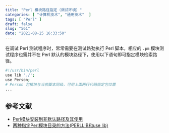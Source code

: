 ```yaml
---
title: "Perl 模块路径指定（调试环境）"
categories: [ "计算机技术", "通用技术"  ]
tags: [ "Perl" ]
draft: false
slug: "561"
date: "2021-08-25 16:33:50"
---
```


在调试 Perl 测试程序时，常常需要在测试路劲执行 Perl 脚本，相应的 `.pm` 模块测试程序也需并不在 Perl 默认的模块路径下，使用以下语句即可指定模块检索路径。

```bash
#!/usr/bin/perl
use lib './';
use Person;
# Person 包模块与当前脚本同级，可用上面两行代码指定包位置
...
```

## 参考文献

- [Perl模块安装到非默认路径及其使用](https://blog.csdn.net/ganmao/article/details/2733872)
- [两种指定Perl模块目录的方法(PERLLIB和use lib)](http://blog.sina.com.cn/s/blog_3fe961ae0102vikm.html)